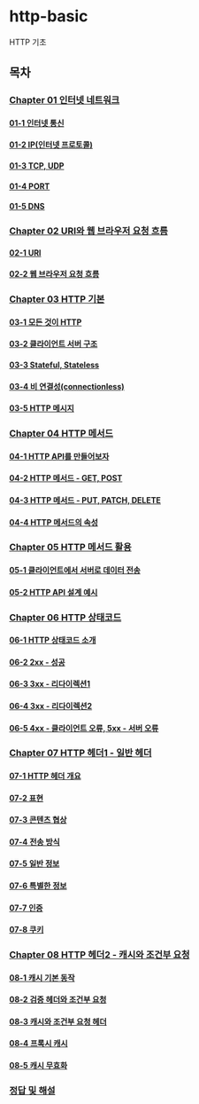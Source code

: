 # http-basic
HTTP 기초

## 목차

### [Chapter 01 인터넷 네트워크]()

#### [01-1 인터넷 통신]()

#### [01-2 IP(인터넷 프로토콜)]()

#### [01-3 TCP, UDP]()

#### [01-4 PORT]()

#### [01-5 DNS]()

### [Chapter 02 URI와 웹 브라우저 요청 흐름]()

#### [02-1 URI]()

#### [02-2 웹 브라우저 요청 흐름]()

### [Chapter 03 HTTP 기본]()

#### [03-1 모든 것이 HTTP]()

#### [03-2 클라이언트 서버 구조]()

#### [03-3 Stateful, Stateless]()

#### [03-4 비 연결성(connectionless)]()

#### [03-5 HTTP 메시지]()

### [Chapter 04 HTTP 메서드]()

#### [04-1 HTTP API를 만들어보자]()

#### [04-2 HTTP 메서드 - GET, POST]()

#### [04-3 HTTP 메서드 - PUT, PATCH, DELETE]()

#### [04-4 HTTP 메서드의 속성]()

### [Chapter 05 HTTP 메서드 활용]()

#### [05-1 클라이언트에서 서버로 데이터 전송]()

#### [05-2 HTTP API 설계 예시]()

### [Chapter 06 HTTP 상태코드]()

#### [06-1 HTTP 상태코드 소개]()

#### [06-2 2xx - 성공]()

#### [06-3 3xx - 리다이렉션1]()

#### [06-4 3xx - 리다이렉션2]()

#### [06-5 4xx - 클라이언트 오류, 5xx - 서버 오류]()

### [Chapter 07 HTTP 헤더1 - 일반 헤더]()

#### [07-1 HTTP 헤더 개요]()

#### [07-2 표현]()

#### [07-3 콘텐츠 협상]()

#### [07-4 전송 방식]()

#### [07-5 일반 정보]()

#### [07-6 특별한 정보]()

#### [07-7 인증]()

#### [07-8 쿠키]()

### [Chapter 08 HTTP 헤더2 - 캐시와 조건부 요청]()

#### [08-1 캐시 기본 동작]()

#### [08-2 검증 헤더와 조건부 요청]()

#### [08-3 캐시와 조건부 요청 헤더]()

#### [08-4 프록시 캐시]()

#### [08-5 캐시 무효화]()

### [정답 및 해설](answers_and_explanations.md)

